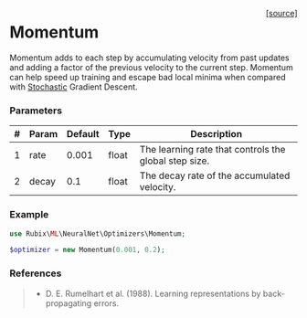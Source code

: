 <span style="float:right;"><a href="https://github.com/RubixML/RubixML/blob/master/src/NeuralNet/Optimizers/Momentum.php">[source]</a></span>

# Momentum
Momentum adds to each step by accumulating velocity from past updates and adding a factor of the previous velocity to the current step. Momentum can help speed up training and escape bad local minima when compared with [Stochastic](stochastic.md) Gradient Descent.

### Parameters
| # | Param | Default | Type | Description |
|---|---|---|---|---|
| 1 | rate | 0.001 | float | The learning rate that controls the global step size. |
| 2 | decay | 0.1 | float | The decay rate of the accumulated velocity. |

### Example
```php
use Rubix\ML\NeuralNet\Optimizers\Momentum;

$optimizer = new Momentum(0.001, 0.2);
```

### References
>- D. E. Rumelhart et al. (1988). Learning representations by back-propagating errors.